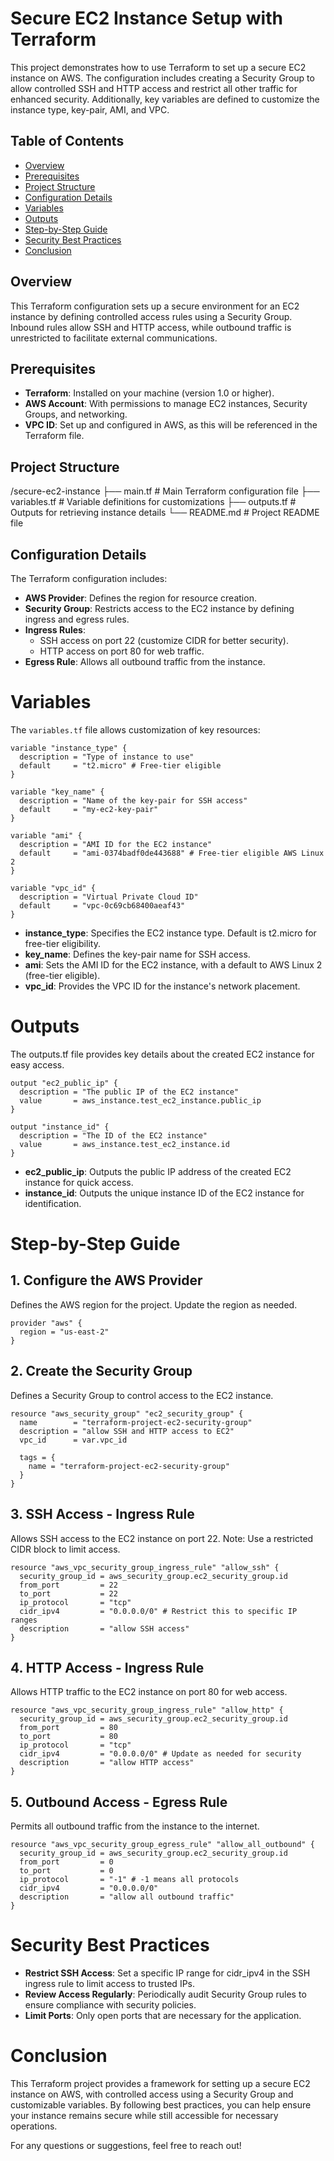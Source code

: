 # Secure EC2 Instance Setup with Terraform

This project demonstrates how to use Terraform to set up a secure EC2 instance on AWS. The configuration includes creating a Security Group to allow controlled SSH and HTTP access and restrict all other traffic for enhanced security. Additionally, key variables are defined to customize the instance type, key-pair, AMI, and VPC.

## Table of Contents

- [Overview](#overview)
- [Prerequisites](#prerequisites)
- [Project Structure](#project-structure)
- [Configuration Details](#configuration-details)
- [Variables](#variables)
- [Outputs](#outputs)
- [Step-by-Step Guide](#step-by-step-guide)
- [Security Best Practices](#security-best-practices)
- [Conclusion](#conclusion)

## Overview

This Terraform configuration sets up a secure environment for an EC2 instance by defining controlled access rules using a Security Group. Inbound rules allow SSH and HTTP access, while outbound traffic is unrestricted to facilitate external communications.

## Prerequisites

- **Terraform**: Installed on your machine (version 1.0 or higher).
- **AWS Account**: With permissions to manage EC2 instances, Security Groups, and networking.
- **VPC ID**: Set up and configured in AWS, as this will be referenced in the Terraform file.

## Project Structure

/secure-ec2-instance ├── main.tf # Main Terraform configuration file ├── variables.tf # Variable definitions for customizations ├── outputs.tf # Outputs for retrieving instance details └── README.md # Project README file


## Configuration Details

The Terraform configuration includes:

- **AWS Provider**: Defines the region for resource creation.
- **Security Group**: Restricts access to the EC2 instance by defining ingress and egress rules.
- **Ingress Rules**: 
  - SSH access on port 22 (customize CIDR for better security).
  - HTTP access on port 80 for web traffic.
- **Egress Rule**: Allows all outbound traffic from the instance.

# Variables

The `variables.tf` file allows customization of key resources:

```
variable "instance_type" {
  description = "Type of instance to use"
  default     = "t2.micro" # Free-tier eligible
}

variable "key_name" {
  description = "Name of the key-pair for SSH access"
  default     = "my-ec2-key-pair"
}

variable "ami" {
  description = "AMI ID for the EC2 instance"
  default     = "ami-0374badf0de443688" # Free-tier eligible AWS Linux 2
}

variable "vpc_id" {
  description = "Virtual Private Cloud ID"
  default     = "vpc-0c69cb68400aeaf43"
}
```

- **instance_type**: Specifies the EC2 instance type. Default is t2.micro for free-tier eligibility.
- **key_name**: Defines the key-pair name for SSH access.
- **ami**: Sets the AMI ID for the EC2 instance, with a default to AWS Linux 2 (free-tier eligible).
- **vpc_id**: Provides the VPC ID for the instance's network placement.


# Outputs
The outputs.tf file provides key details about the created EC2 instance for easy access.
```
output "ec2_public_ip" {
  description = "The public IP of the EC2 instance"
  value       = aws_instance.test_ec2_instance.public_ip
}

output "instance_id" {
  description = "The ID of the EC2 instance"
  value       = aws_instance.test_ec2_instance.id
}
```
- **ec2_public_ip**: Outputs the public IP address of the created EC2 instance for quick access.
- **instance_id**: Outputs the unique instance ID of the EC2 instance for identification.


# Step-by-Step Guide

## 1. Configure the AWS Provider

Defines the AWS region for the project. Update the region as needed.
```
provider "aws" {
  region = "us-east-2"
}
```

## 2. Create the Security Group

Defines a Security Group to control access to the EC2 instance.
```
resource "aws_security_group" "ec2_security_group" {
  name        = "terraform-project-ec2-security-group"
  description = "allow SSH and HTTP access to EC2"
  vpc_id      = var.vpc_id

  tags = {
    name = "terraform-project-ec2-security-group"
  }
}
```

## 3. SSH Access - Ingress Rule

Allows SSH access to the EC2 instance on port 22. Note: Use a restricted CIDR block to limit access.
```
resource "aws_vpc_security_group_ingress_rule" "allow_ssh" {
  security_group_id = aws_security_group.ec2_security_group.id
  from_port         = 22
  to_port           = 22
  ip_protocol       = "tcp"
  cidr_ipv4         = "0.0.0.0/0" # Restrict this to specific IP ranges
  description       = "allow SSH access"
}
```

## 4. HTTP Access - Ingress Rule

Allows HTTP traffic to the EC2 instance on port 80 for web access.
```
resource "aws_vpc_security_group_ingress_rule" "allow_http" {
  security_group_id = aws_security_group.ec2_security_group.id
  from_port         = 80
  to_port           = 80
  ip_protocol       = "tcp"
  cidr_ipv4         = "0.0.0.0/0" # Update as needed for security
  description       = "allow HTTP access"
}
```

## 5. Outbound Access - Egress Rule

Permits all outbound traffic from the instance to the internet.
```
resource "aws_vpc_security_group_egress_rule" "allow_all_outbound" {
  security_group_id = aws_security_group.ec2_security_group.id
  from_port         = 0
  to_port           = 0
  ip_protocol       = "-1" # -1 means all protocols
  cidr_ipv4         = "0.0.0.0/0"
  description       = "allow all outbound traffic"
}
```

# Security Best Practices

- **Restrict SSH Access**: Set a specific IP range for cidr_ipv4 in the SSH ingress rule to limit access to trusted IPs.
- **Review Access Regularly**: Periodically audit Security Group rules to ensure compliance with security policies.
- **Limit Ports**: Only open ports that are necessary for the application.


# Conclusion

This Terraform project provides a framework for setting up a secure EC2 instance on AWS, with controlled access using a Security Group and customizable variables. By following best practices, you can help ensure your instance remains secure while still accessible for necessary operations.

For any questions or suggestions, feel free to reach out!